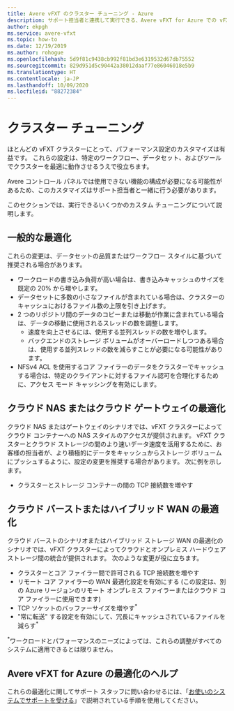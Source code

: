 ```yaml
---
title: Avere vFXT のクラスター チューニング - Azure
description: サポート担当者と連携して実行できる、Avere vFXT for Azure での vFXT クラスターのカスタム チューニングについて説明します。
author: ekpgh
ms.service: avere-vfxt
ms.topic: how-to
ms.date: 12/19/2019
ms.author: rohogue
ms.openlocfilehash: 5d9f81c9438cb992f81bd3e6319532d67db75552
ms.sourcegitcommit: 829d951d5c90442a38012daaf77e86046018e5b9
ms.translationtype: HT
ms.contentlocale: ja-JP
ms.lasthandoff: 10/09/2020
ms.locfileid: "88272384"
---
```

# <a name="cluster-tuning"></a>クラスター チューニング

ほとんどの vFXT クラスターにとって、パフォーマンス設定のカスタマイズは有益です。 これらの設定は、特定のワークフロー、データセット、およびツールでクラスターを最適に動作させるうえで役立ちます。

Avere コントロール パネルでは使用できない機能の構成が必要になる可能性があるため、このカスタマイズはサポート担当者と一緒に行う必要があります。

このセクションでは、実行できるいくつかのカスタム チューニングについて説明します。

## <a name="general-optimizations"></a>一般的な最適化

これらの変更は、データセットの品質またはワークフロー スタイルに基づいて推奨される場合があります。

* ワークロードの書き込み負荷が高い場合は、書き込みキャッシュのサイズを既定の 20% から増やします。
* データセットに多数の小さなファイルが含まれている場合は、クラスターのキャッシュにおけるファイル数の上限を引き上げます。
* 2 つのリポジトリ間のデータのコピーまたは移動が作業に含まれている場合は、データの移動に使用されるスレッドの数を調整します。
  * 速度を向上させるには、使用する並列スレッドの数を増やします。
  * バックエンドのストレージ ボリュームがオーバーロードしつつある場合は、使用する並列スレッドの数を減らすことが必要になる可能性があります。
* NFSv4 ACL を使用するコア ファイラーのデータをクラスターでキャッシュする場合は、特定のクライアントに対するファイル認可を合理化するために、アクセス モード キャッシングを有効にします。

## <a name="cloud-nas-or-cloud-gateway-optimizations"></a>クラウド NAS またはクラウド ゲートウェイの最適化

クラウド NAS またはゲートウェイのシナリオでは、vFXT クラスターによってクラウド コンテナーへの NAS スタイルのアクセスが提供されます。 vFXT クラスターとクラウド ストレージの間のより速いデータ速度を活用するために、お客様の担当者が、より積極的にデータをキャッシュからストレージ ボリュームにプッシュするように、設定の変更を推奨する場合があります。 次に例を示します。

* クラスターとストレージ コンテナーの間の TCP 接続数を増やす

## <a name="cloud-bursting-or-hybrid-wan-optimizations"></a>クラウド バーストまたはハイブリッド WAN の最適化

クラウド バーストのシナリオまたはハイブリッド ストレージ WAN の最適化のシナリオでは、vFXT クラスターによってクラウドとオンプレミス ハードウェア ストレージ間の統合が提供されます。 次のような変更が役に立ちます。

* クラスターとコア ファイラー間で許可される TCP 接続数を増やす
* リモート コア ファイラーの WAN 最適化設定を有効にする (この設定は、別の Azure リージョンのリモート オンプレミス ファイラーまたはクラウド コア ファイラーに使用できます)
* TCP ソケットのバッファーサイズを増やす<sup>*</sup>
* "常に転送" する設定を有効にして、冗長にキャッシュされているファイルを減らす<sup>*</sup>

<sup>*</sup>ワークロードとパフォーマンスのニーズによっては、これらの調整がすべてのシステムに適用できるとは限りません。

## <a name="help-optimizing-your-avere-vfxt-for-azure"></a>Avere vFXT for Azure の最適化のヘルプ

これらの最適化に関してサポート スタッフに問い合わせるには、「[お使いのシステムでサポートを受ける](avere-vfxt-open-ticket.md)」で説明されている手順を使用してください。
